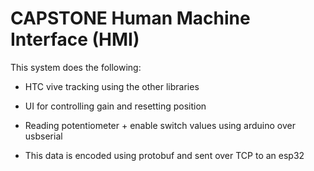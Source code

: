 # CAPSTONE Human Machine Interface (HMI)

This system does the following:
* HTC vive tracking using the other libraries
* UI for controlling gain and resetting position
* Reading potentiometer + enable switch values using arduino over usbserial

* This data is encoded using protobuf and sent over TCP to an esp32

